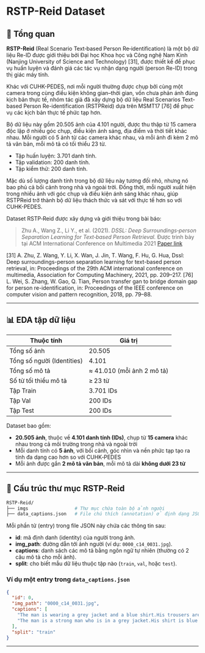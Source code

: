 # RSTP-Reid Dataset

## 🧾 Tổng quan
**RSTP-Reid** (Real Scenario Text‑based Person Re‑identification) là một bộ dữ liệu Re-ID được giới thiệu bởi Đại học Khoa học và Công nghệ Nam Kinh (Nanjing University of Science and Technology) [31], được thiết kế để phục vụ huấn luyện và đánh giá các tác vụ nhận dạng người (person Re-ID) trong thị giác máy tính.

Khác với CUHK-PEDES, nơi mỗi người thường được chụp bởi cùng một camera trong cùng điều kiện không gian–thời gian, vốn chưa phản ánh đúng kịch bản thực tế, nhóm tác giả đã xây dựng bộ dữ liệu Real Scenarios Text-based Person Re-identification (RSTPReid) dựa trên MSMT17 [76] để phục vụ các kịch bản thực tế phức tạp hơn.

Bộ dữ liệu này gồm 20.505 ảnh của 4.101 người, được thu thập từ 15 camera độc lập ở nhiều góc chụp, điều kiện ánh sáng, địa điểm và thời tiết khác nhau. Mỗi người có 5 ảnh từ các camera khác nhau, và mỗi ảnh đi kèm 2 mô tả văn bản, mỗi mô tả có tối thiểu 23 từ.
- Tập huấn luyện: 3.701 danh tính.
- Tập validation: 200 danh tính.
- Tập kiểm thử: 200 danh tính.

Mặc dù số lượng danh tính trong bộ dữ liệu này tương đối nhỏ, nhưng nó bao phủ cả bối cảnh trong nhà và ngoài trời. Đồng thời, mỗi người xuất hiện trong nhiều ảnh với góc chụp và điều kiện ánh sáng khác nhau, giúp RSTPReid trở thành bộ dữ liệu thách thức và sát với thực tế hơn so với CUHK-PEDES.

Dataset RSTP‑Reid được xây dựng và giới thiệu trong bài báo:

> Zhu A., Wang Z., Li Y., et al. (2021). *DSSL: Deep Surroundings‑person Separation Learning for Text‑based Person Retrieval.*
> Được trình bày tại ACM International Conference on Multimedia 2021 
> [Paper link](https://arxiv.org/abs/2109.05534)

[31] A. Zhu, Z. Wang, Y. Li, X. Wan, J. Jin, T. Wang, F. Hu, G. Hua, Dssl: Deep surroundings-person separation learning for text-based person retrieval, in: Proceedings of the 29th ACM international conference on multimedia, Association for Computing Machinery, 2021, pp. 209–217.
[76] L. Wei, S. Zhang, W. Gao, Q. Tian, Person transfer gan to bridge domain gap for person re-identification, in: Proceedings of the IEEE conference on computer vision and pattern recognition, 2018, pp. 79–88.

---

## 📊 EDA tập dữ liệu

| Thuộc tính                 | Giá trị                           |
|----------------------------|-----------------------------------|
| Tổng số ảnh                | 20.505                            |
| Tổng số người (Identities) | 4.101                             |
| Tổng số mô tả              | ≈ 41.010 (mỗi ảnh 2 mô tả)        |
| Số từ tối thiểu mô tả      | ≥ 23 từ                           |
| Tập Train                  | 3.701 IDs                         |
| Tập Val                    | 200 IDs                           |
| Tập Test                   | 200 IDs                           |


Dataset bao gồm:
- **20.505 ảnh**, thuộc về **4.101 danh tính (IDs)**, chụp từ **15 camera** khác nhau trong cả môi trường trong nhà và ngoài trời  
- Mỗi danh tính có **5 ảnh**, với bối cảnh, góc nhìn và nền phức tạp tạo ra tính đa dạng cao hơn so với CUHK‑PEDES 
- Mỗi ảnh được gắn **2 mô tả văn bản**, mỗi mô tả dài **không dưới 23 từ**

---

## 📁 Cấu trúc thư mục RSTP‑Reid

```bash
RSTP‑Reid/
├── imgs                 # Thư mục chứa toàn bộ ảnh người
├── data_captions.json   # File chú thích (annotation) ở định dạng JSON
```

Mỗi phần tử (entry) trong file JSON này chứa các thông tin sau:
- **id**: mã định danh (identity) của người trong ảnh.
- **img_path**: đường dẫn tới ảnh người (ví dụ: `0000_c14_0031.jpg`).
- **captions**: danh sách các mô tả bằng ngôn ngữ tự nhiên (thường có 2 câu mô tả cho mỗi ảnh).
- **split**: cho biết mẫu dữ liệu thuộc tập nào (`train`, `val`, hoặc `test`).

### Ví dụ một entry trong `data_captions.json`
```json
{
  "id": 0,
  "img_path": "0000_c14_0031.jpg",
  "captions": [
    "The man is wearing a grey jacket and a blue shirt.His trousers are black and his shoes are brown.He is walking.",
    "The man is a strong man who is in a grey jacket.His shirt is blue and his trousers is black."
  ],
  "split": "train"
}
```
---
